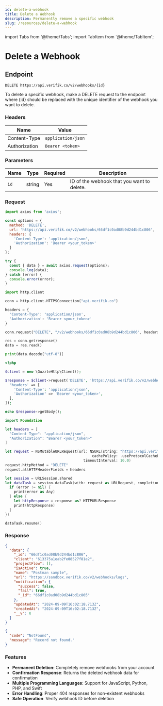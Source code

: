 ```yaml
---
id: delete-a-webhook
title: Delete a Webhook
description: Permanently remove a specific webhook
slug: /resources/delete-a-webhook
---
```


import Tabs from '@theme/Tabs';
import TabItem from '@theme/TabItem';

# Delete a Webhook

## Endpoint

```
DELETE https://api.verifik.co/v2/webhooks/{id}
```

To delete a specific webhook, make a DELETE request to the endpoint where {id} should be replaced with the unique identifier of the webhook you want to delete.

### Headers

| Name          | Value              |
| ------------- | ------------------ |
| Content-Type  | `application/json` |
| Authorization | `Bearer <token>`   |

### Parameters

| Name | Type   | Required | Description                                                      |
| ---- | ------ | -------- | ---------------------------------------------------------------- |
| `id` | string | Yes      | ID of the webhook that you want to delete.                       |

### Request

<Tabs>
  <TabItem value="javascript" label="JavaScript">

```javascript
import axios from 'axios';

const options = {
  method: 'DELETE',
  url: 'https://api.verifik.co/v2/webhooks/66df1c0ad08b9d244bd1c806',
  headers: {
    'Content-Type': 'application/json',
    'Authorization': 'Bearer <your_token>'
  }
};

try {
  const { data } = await axios.request(options);
  console.log(data);
} catch (error) {
  console.error(error);
}
```

  </TabItem>
  <TabItem value="python" label="Python">

```python
import http.client

conn = http.client.HTTPSConnection("api.verifik.co")

headers = {
  'Content-Type': 'application/json',
  'Authorization': 'Bearer <your_token>'
}

conn.request("DELETE", "/v2/webhooks/66df1c0ad08b9d244bd1c806", headers=headers)

res = conn.getresponse()
data = res.read()

print(data.decode("utf-8"))
```

  </TabItem>
  <TabItem value="php" label="PHP">

```php
<?php

$client = new \GuzzleHttp\Client();

$response = $client->request('DELETE', 'https://api.verifik.co/v2/webhooks/66df1c0ad08b9d244bd1c806', [
  'headers' => [
    'Content-Type': 'application/json',
    'Authorization' => 'Bearer <your_token>',
  ],
]);

echo $response->getBody();
```

  </TabItem>
  <TabItem value="swift" label="Swift">

```swift
import Foundation

let headers = [
  "Content-Type": "application/json",
  "Authorization": "Bearer <your_token>"
]

let request = NSMutableURLRequest(url: NSURL(string: "https://api.verifik.co/v2/webhooks/66df1c0ad08b9d244bd1c806")! as URL,
                                        cachePolicy: .useProtocolCachePolicy,
                                    timeoutInterval: 10.0)
request.httpMethod = "DELETE"
request.allHTTPHeaderFields = headers

let session = URLSession.shared
let dataTask = session.dataTask(with: request as URLRequest, completionHandler: { (data, response, error) -> Void in
  if (error != nil) {
    print(error as Any)
  } else {
    let httpResponse = response as? HTTPURLResponse
    print(httpResponse)
  }
})

dataTask.resume()
```

  </TabItem>
</Tabs>

### Response

<Tabs>
  <TabItem value="200" label="200">

```json
{
  "data": {
    "_id": "66df1c0ad08b9d244bd1c806",
    "client": "613375a1eab2fe08527f81e2",
    "projectFlow": [],
    "isActive": true,
    "name": "Postman sample",
    "url": "https://sandbox.verifik.co/v2/webhooks/logs",
    "notification": {
      "success": false,
      "fail": true,
      "_id": "66df1c0ad08b9d244bd1c805"
    },
    "updatedAt": "2024-09-09T16:02:18.713Z",
    "createdAt": "2024-09-09T16:02:18.713Z",
    "__v": 0
  }
}
```

  </TabItem>
  <TabItem value="404" label="404">

```json
{
  "code": "NotFound",
  "message": "Record not found."
}
```

  </TabItem>
</Tabs>

### Features

- **Permanent Deletion**: Completely remove webhooks from your account
- **Confirmation Response**: Returns the deleted webhook data for confirmation
- **Multiple Programming Languages**: Support for JavaScript, Python, PHP, and Swift
- **Error Handling**: Proper 404 responses for non-existent webhooks
- **Safe Operation**: Verify webhook ID before deletion